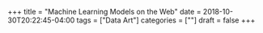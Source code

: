+++
title = "Machine Learning Models on the Web"
date = 2018-10-30T20:22:45-04:00
tags = ["Data Art"]
categories = [""]
draft = false
+++
